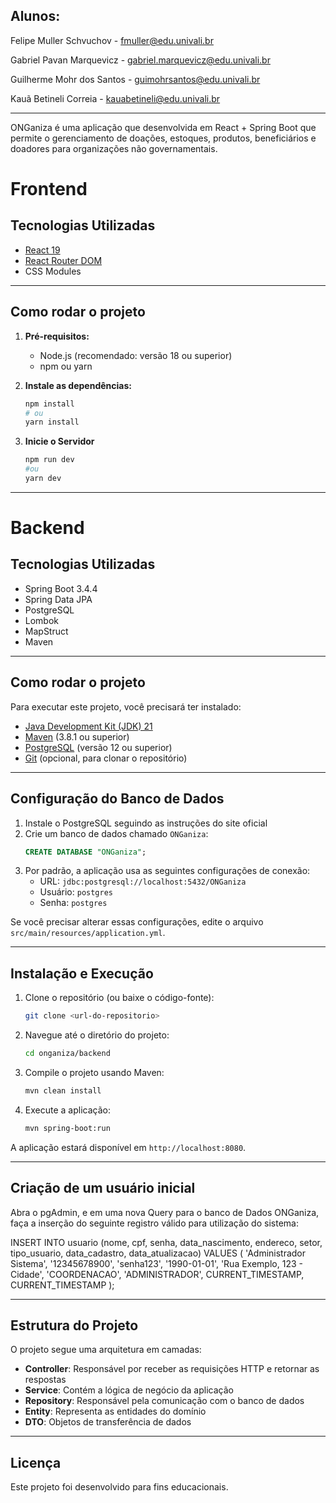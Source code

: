 ## Alunos:
Felipe Muller Schvuchov - fmuller@edu.univali.br

Gabriel Pavan Marquevicz - gabriel.marquevicz@edu.univali.br

Guilherme Mohr dos Santos - guimohrsantos@edu.univali.br

Kauã Betineli Correia - kauabetineli@edu.univali.br

-----------------------------

ONGaniza é uma aplicação que desenvolvida em React + Spring Boot que permite o gerenciamento de doações, estoques, produtos, beneficiários e doadores para organizações não governamentais.

# Frontend

## Tecnologias Utilizadas

- [React 19](https://react.dev/)
- [React Router DOM](https://reactrouter.com/)
- CSS Modules

---

## Como rodar o projeto

1. **Pré-requisitos:**  
   - Node.js (recomendado: versão 18 ou superior)
   - npm ou yarn

2. **Instale as dependências:**
   ```bash
   npm install
   # ou
   yarn install

3. **Inicie o Servidor**
    ```bash
    npm run dev
    #ou 
    yarn dev

-----------------------------

# Backend

## Tecnologias Utilizadas

- Spring Boot 3.4.4
- Spring Data JPA
- PostgreSQL
- Lombok
- MapStruct
- Maven

---

## Como rodar o projeto

Para executar este projeto, você precisará ter instalado:

- [Java Development Kit (JDK) 21](https://www.oracle.com/java/technologies/downloads/#java21)
- [Maven](https://maven.apache.org/download.cgi) (3.8.1 ou superior)
- [PostgreSQL](https://www.postgresql.org/download/) (versão 12 ou superior)
- [Git](https://git-scm.com/downloads) (opcional, para clonar o repositório)

---

## Configuração do Banco de Dados

1. Instale o PostgreSQL seguindo as instruções do site oficial
2. Crie um banco de dados chamado `ONGaniza`:
   ```sql
   CREATE DATABASE "ONGaniza";
   ```
3. Por padrão, a aplicação usa as seguintes configurações de conexão:
   - URL: `jdbc:postgresql://localhost:5432/ONGaniza`
   - Usuário: `postgres`
   - Senha: `postgres`

Se você precisar alterar essas configurações, edite o arquivo `src/main/resources/application.yml`.

---

## Instalação e Execução

1. Clone o repositório (ou baixe o código-fonte):
   ```bash
   git clone <url-do-repositorio>
   ```

2. Navegue até o diretório do projeto:
   ```bash
   cd onganiza/backend
   ```

3. Compile o projeto usando Maven:
   ```bash
   mvn clean install
   ```

4. Execute a aplicação:
   ```bash
   mvn spring-boot:run
   ```

A aplicação estará disponível em `http://localhost:8080`.

---

## Criação de um usuário inicial

Abra o pgAdmin, e em uma nova Query para o banco de Dados ONGaniza, faça a inserção do seguinte registro válido para utilização do sistema:

INSERT INTO usuario (nome, cpf, senha, data_nascimento, endereco, setor, tipo_usuario, data_cadastro, data_atualizacao) 
VALUES (
    'Administrador Sistema',
    '12345678900',
    'senha123',
    '1990-01-01',
    'Rua Exemplo, 123 - Cidade',
    'COORDENACAO',
    'ADMINISTRADOR',
    CURRENT_TIMESTAMP,
    CURRENT_TIMESTAMP
);


---

## Estrutura do Projeto

O projeto segue uma arquitetura em camadas:

- **Controller**: Responsável por receber as requisições HTTP e retornar as respostas
- **Service**: Contém a lógica de negócio da aplicação
- **Repository**: Responsável pela comunicação com o banco de dados
- **Entity**: Representa as entidades do domínio
- **DTO**: Objetos de transferência de dados

---

## Licença

Este projeto foi desenvolvido para fins educacionais.
